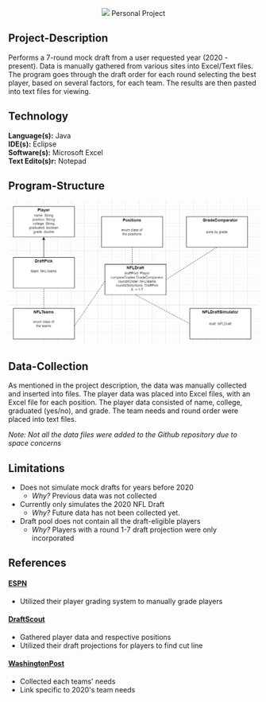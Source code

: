 <p align="center">
  <img src="https://upload.wikimedia.org/wikipedia/commons/f/f6/NFL_logo.png" length="200" width="300">
  Personal Project
</p>

## Project-Description
Performs a 7-round mock draft from a user requested year (2020 - present). Data is 
manually gathered from various sites into Excel/Text files. The program goes through
the draft order for each round selecting the best player, based on several factors, 
for each team. The results are then pasted into text files for viewing. 

## Technology
**Language(s):** Java <br>
**IDE(s):** Eclipse <br>
**Software(s):** Microsoft Excel <br>
**Text Edito(s)r:** Notepad <br>

## Program-Structure
![Program Structure](/Images/NFLMockDraftSimulator_ProgramStructure.JPG)

## Data-Collection
As mentioned in the project description, the data was manually collected and inserted into 
files. The player data was placed into Excel files, with an Excel file for each position. 
The player data consisted of name, college, graduated (yes/no), and grade. The team needs
and round order were placed into text files. 

*Note: Not all the data files were added to the Github repository due to space concerns*

## Limitations
- Does not simulate mock drafts for years before 2020
  - *Why?* Previous data was not collected
- Currently only simulates the 2020 NFL Draft
  - *Why?* Future data has not been collected yet.
- Draft pool does not contain all the draft-eligible players
  - *Why?* Players with a round 1-7 draft projection were only incorporated

## References
#### [ESPN](https://www.espn.com/)
- Utilized their player grading system to manually grade players 
#### [DraftScout](https://draftscout.com/)
- Gathered player data and respective positions
- Utilized their draft projections for players to find cut line 
#### [WashingtonPost](https://www.washingtonpost.com/sports/2020/04/17/nfl-draft-needs-all-32-teams/)
- Collected each teams' needs
- Link specific to 2020's team needs
